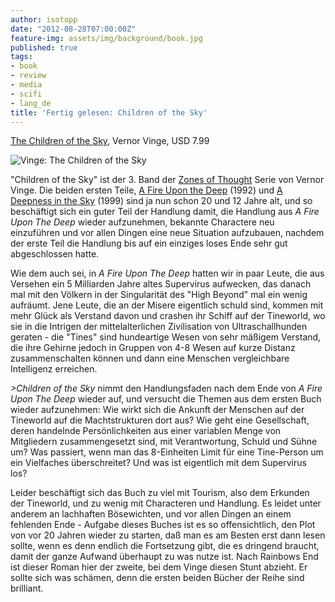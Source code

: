 ```yaml
---
author: isotopp
date: "2012-08-28T07:00:00Z"
feature-img: assets/img/background/book.jpg
published: true
tags:
- book
- review
- media
- scifi
- lang_de
title: 'Fertig gelesen: Children of the Sky'
---
```

[The Children of the Sky](http://www.amazon.com/The-Children-Zones-Thought-ebook/dp/B004YD5JIW),
Vernor Vinge, USD 7.99

![Vinge: The Children of the Sky](/uploads/children_of_the_sky.png)

"Children of the Sky" ist der 3. Band der 
[Zones of Thought](http://tvtropes.org/pmwiki/pmwiki.php/Literature/ZonesOfThought)
Serie von Vernor Vinge.  Die beiden ersten Teile, 
[A Fire Upon the Deep](http://www.amazon.com/Fire-Upon-Zones-Thought-ebook/dp/B000FBJAGO) (1992) 
und 
[A Deepness in the Sky](http://www.amazon.com/A-Deepness-Sky-ebook/dp/B002H8ORKM) (1999)
sind ja nun schon 20 und 12 Jahre alt, und so beschäftigt sich ein guter
Teil der Handlung damit, die Handlung aus _A Fire Upon The Deep_
wieder aufzunehmen, bekannte Charactere neu einzuführen und vor allen Dingen
eine neue Situation aufzubauen, nachdem der erste Teil die Handlung bis auf
ein einziges loses Ende sehr gut abgeschlossen hatte.

Wie dem auch sei, in _A Fire Upon The Deep_ hatten wir in paar Leute, die
aus Versehen ein 5 Milliarden Jahre altes Supervirus aufwecken, das danach
mal mit den Völkern in der Singularität des "High Beyond" mal ein wenig
aufräumt.  Jene Leute, die an der Misere eigentlich schuld sind, kommen mit
mehr Glück als Verstand davon und crashen ihr Schiff auf der Tineworld, wo
sie in die Intrigen der mittelalterlichen Zivilisation von Ultraschallhunden
geraten - die "Tines" sind hundeartige Wesen von sehr mäßigem Verstand, die
ihre Gehirne jedoch in Gruppen von 4-8 Wesen auf kurze Distanz
zusammenschalten können und dann eine Menschen vergleichbare Intelligenz
erreichen.

_>Children of the Sky_ nimmt den Handlungsfaden nach dem Ende von _A Fire
Upon The Deep_ wieder auf, und versucht die Themen aus dem ersten Buch
wieder aufzunehmen: Wie wirkt sich die Ankunft der Menschen auf der
Tineworld auf die Machtstrukturen dort aus?  Wie geht eine Gesellschaft,
deren handelnde Persönlichkeiten aus einer variablen Menge von Mitgliedern
zusammengesetzt sind, mit Verantwortung, Schuld und Sühne um?  Was passiert,
wenn man das 8-Einheiten Limit für eine Tine-Person um ein Vielfaches
überschreitet?  Und was ist eigentlich mit dem Supervirus los?

Leider beschäftigt sich das Buch zu viel mit Tourism, also dem Erkunden der
Tineworld, und zu wenig mit Characteren und Handlung.  Es leidet unter
anderem an lachhaften Bösewichten, und vor allen Dingen an einem fehlenden
Ende - Aufgabe dieses Buches ist es so offensichtlich, den Plot von vor 20
Jahren wieder zu starten, daß man es am Besten erst dann lesen sollte, wenn
es denn endlich die Fortsetzung gibt, die es dringend braucht, damit der
ganze Aufwand überhaupt zu was nutze ist.  Nach Rainbows End ist dieser
Roman hier der zweite, bei dem Vinge diesen Stunt abzieht.  Er sollte sich
was schämen, denn die ersten beiden Bücher der Reihe sind brilliant.

